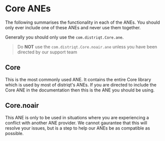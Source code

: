 
# Core ANEs

The following summarises the functionality in each of the ANEs. You should only ever include 
one of these ANEs and never use them together.

Generally you should only use the `com.distriqt.Core.ane`. 

>
> Do **NOT** use the `com.distriqt.Core.noair.ane` unless you have been directed by our support team
>


## Core

This is the most commonly used ANE. It contains the entire Core library which is used by most 
of distriqt's ANEs. If you are directed to include the Core ANE in the documentation then this 
is the ANE you should be using.



## Core.noair

This ANE is only to be used in situations where you are experiencing a conflict with another ANE 
provider. We cannot gaurantee that this will resolve your issues, but is a step to help our ANEs
be as compatible as possible.

